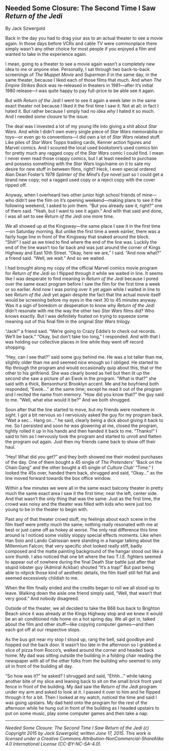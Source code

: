 ## Needed Some Closure: The Second Time I Saw *Return of the Jedi*

By Jack Szwergold

Back in the day you had to drag your ass to an actual theater to see a movie again. In those days before VCRs and cable TV were commonplace there simply wasn’t any other choice for most people if you enjoyed a film and wanted to take in the experience again.

I mean, going to a theater to see a movie again wasn’t a completely new idea to me or anyone else. Personally, I sat through two back-to-back screenings of *The Muppet Movie* and *Superman II* in the same day, in the same theater, because I liked each of those films that much. And when *The Empire Strikes Back* was re-released in theaters in 1981—after it’s initial 1980 release—I was quite happy to pay full-price to be able see it again.

But with *Return of the Jedi* I went to see it again a week later in the same exact theater not because I liked it the first time I saw it. Not at all; in fact I hated it. But rather because I simply had no idea *why* I hated it so much. And I needed some closure to the issue.

The deal was I invested a lot of my young life into giving a shit about *Star Wars*. And while I didn’t own every single piece of *Star Wars* memorabilia or toys—or even go to conventions—I did own a lot of *Star Wars* related stuff. Like piles of *Star Wars* Topps trading cards, Kenner action figures and Marvel comics. And I scoured the local used bookstore’s used comics bin for pretty much any ragged copy of the *Star Wars* comic I could find. I mean I never even read those crappy comics, but I at least needed to purchase and possess something with the *Star Wars* logo/name on it to sate my desire for new stuff in between films, right? Heck, I even special ordered Alan Dean Foster’s 1978 *Splinter of the Mind’s Eye* novel just so I could get a brand new copy; not a ragged used copy or a reject copy with the cover ripped off.

Anyway, when I overheard two other junior high school friends of mine—who didn’t see the film on it’s opening weekend—making plans to see it the following weekend, I asked to join them. “But you already saw it, right?” one of them said. “Yeah, but I want to see it again.” And with that said and done, I was all set to see *Return of the Jedi* one more time.

We all showed up at the Kingsway—the same place I saw it in the first time—on Saturday morning. But unlike the first time a week earlier, there was a fairly huge line in front of the Kingsway that snaked around the block. “Shit!” I said as we tried to find where the end of the line was. Luckily the end of the line wasn’t too far back and was just around the corner of Kings Highway and East 10th Street. “Okay, here we are,” I said. “And now what?” a friend said. “Well, we wait.” And so we waited.

I had brought along my copy of the official Marvel comics movie program for *Return of the Jedi* so I flipped through it while we waited in line. It seems like I was desperate to find meaning in *Return of the Jedi* because I pored over the same exact program before I saw the film for the first time a week or so earlier. And now I was poring over it yet again while I waited in line to see *Return of the Jedi* yet again despite the fact that the actual movie itself would be screening before my eyes in the next 30 to 45 minutes anyway. Was it a sign of boredom or desperation to know why *Return of the Jedi* didn’t resonate with me the way the other two *Star Wars* films did? Who knows exactly. But I was definitely fixated on trying to squeeze some meaning out of this final film in the original *Star Wars* trilogy.

“Jack!” a friend said. “We’re going to Crazy Eddie’s to check out records. We’ll be back.” “Okay, but don’t take too long,” I responded. And with that I was holding our collective places in line while they went off record shopping.

“Hey, can I see that?” said some guy behind me. He was a lot taller than me, slightly older than me and seemed nice enough so I obliged. He started to flip through the program and would occasionally quip about this, that or the other to his girlfriend. She was clearly bored as hell but then lit up the second she saw a picture of an Ewok in the program. “What is that?” she said with a thick, Bensonhurst Brooklyn accent. Me and he boyfriend both responded, “Ewok…” at the same time; except he read it out of the program and I recited the name from memory. “How did you know that?” the guy said to me. “Well, what else would it be?” And we both shrugged.

Soon after that the line started to move, but my friends were nowhere in sight. I got a bit nervous so I nervoiusly asked the guy for my program back. “Wait a sec… Hang on…” he said, clearly being a dick about giving it back to me. So I persisted and soon he was glowering at me, closed the program, tightly rolled it up in his hands and then handed it back to me. “Thanks!” I said to him as I nervously took the program and started to unroll and flatten the program out again. Just then my friends came back to show off their haul.

“Hey! What did you get?” and they both showed me their modest purchases of the day. One of them bought a 45 single of *The Pretenders’* “Back on the Chain Gang” and the other bought a 45 single of *Culture Club’* “Time.” I looked the 45s over, handed them back, shrugged and said, “Okay…” as the line moved forward towards the box office window.

Within a few minutes we were all in the same exact balcony theater in pretty much the same exact area I saw it the first time; near the left, center side. And that wasn’t the only thing that was the same: Just as the first time, the crowd was noisy and the theater was filled with kids who were just too young to be in the theater to begin with.

Past any of that theater crowd stuff, my feelings about each scene in the film itself were pretty much the same; nothing really resonated with me at best or just came off as hokey at worse. The only real difference this time around is I noticed some visibly sloppy special effects moments. Like when Han Solo and Lando Calrissian were standing in a hangar talking about the Millennium Falcon; that very specific shot looked really stiff, badly composed and the matte painting background of the hangar stood out like a sore thumb. I also noticed that one bit where the two T.I.E. fighters seemed to appear out of nowhere during the final Death Star battle just after that stupid lobster guy (Admiral Ackbar) shouted “It’s a trap!” But past being able to nitpick those kind of aesthetic details, the film itself still fell flat and seemed excessively childish to me.

When the film finally ended and the credits began to roll we all stood up to leave. Walking down the aisle one friend simply said, “Well, that wasn’t that very good.” And nobody disagreed.

Outside of the theater, we all decided to take the B68 bus back to Brighton Beach since it was already at the Kings Highway stop and we knew it would be an air conditioned ride home on a hot spring day. We all got in, talked about the film and other stuff—like copying computer games—and then each got off at our respective stops.

As the bus got near my stop I stood up, rang the bell, said goodbye and hopped out the back door. It wasn’t too late in the afternoon so I grabbed a slice of pizza from Rocco’s, walked around the corner and headed back home. My dad was sitting outside the building in a folding chair reading the newspaper with all of the other folks from the building who seemed to only sit in front of the building all day.

“So how was it?” he asked? I shrugged and said, “Ehhh…” while taking another bite of my slice and leaning back to sit on the small brick front yard fence in front of the building. My dad saw the *Return of the Jedi* program under my arm and asked to look at it. I passed it over to him and he flipped through it for a bit. Then I looked at my watch, noticed the time and said I was going upstairs. My dad held onto the program for the rest of the afternoon while he hung out in front of the building as I headed upstairs to put on some music, play some computer games and then take a nap.

***

*Needed Some Closure: The Second Time I Saw Return of the Jedi (c) Copyright 2015 by Jack Szwergold; written June 17, 2015. This work is licensed under a Creative Commons Attribution-NonCommercial-ShareAlike 4.0 International License (CC-BY-NC-SA-4.0).*